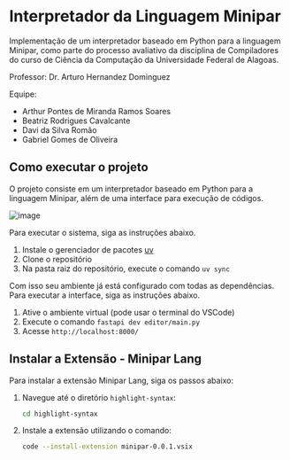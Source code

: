# Interpretador da Linguagem Minipar
Implementação de um interpretador baseado em Python para a linguagem Minipar, como parte do processo avaliativo da disciplina de Compiladores do curso de Ciência da Computação da Universidade Federal de Alagoas. 

Professor: Dr. Arturo Hernandez Dominguez

Equipe:
- Arthur Pontes de Miranda Ramos Soares
- Beatriz Rodrigues Cavalcante
- Davi da Silva Romão
- Gabriel Gomes de Oliveira

## Como executar o projeto
O projeto consiste em um interpretador baseado em Python para a linguagem Minipar, além de uma interface para execução de códigos. 

![image](https://github.com/user-attachments/assets/800bbdc5-4955-42bf-a6f7-4fbff7454992)

Para executar o sistema, siga as instruções abaixo.

1. Instale o gerenciador de pacotes [uv](https://docs.astral.sh/uv/getting-started/installation/)
2. Clone o repositório
3. Na pasta raiz do repositório, execute o comando `uv sync`

Com isso seu ambiente já está configurado com todas as dependências. Para executar a interface, siga as instruções abaixo.

1. Ative o ambiente virtual (pode usar o terminal do VSCode)
2. Execute o comando `fastapi dev editor/main.py`
3. Acesse `http://localhost:8000/`

## Instalar a Extensão - Minipar Lang
Para instalar a extensão Minipar Lang, siga os passos abaixo:

1. Navegue até o diretório `highlight-syntax`:
    ```bash
    cd highlight-syntax
    ```

2. Instale a extensão utilizando o comando:
    ```bash
    code --install-extension minipar-0.0.1.vsix
    ```
